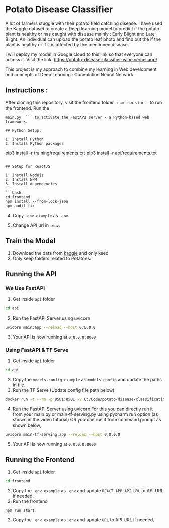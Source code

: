 # Potato Disease Classifier
A lot of farmers stuggle with their potato field catching disease. I have used the Kaggle dataset to create a Deep learning model to predict if the potato plant is healthy or has caught with disease mainly : Early Blight and Late Blight. An individual can upload the potato leaf photo and find out the if the plant is healthy or if it is affected by the mentioned disease. 

I will deploy my model in Google cloud to this link so that everyone can access it.
Visit the link: https://potato-disease-classifier-wine.vercel.app/


This project is my approach to combine my learning in Web development and concepts of Deep Learning : Convolution Neural Network. 

## Instructions :
After cloning this repository, visit the frontend folder ``` 
npm run start  ``` to run the frontend. Run the  
``` 
main.py  ``` to activate the FastAPI server - a Python-based web framework.

## Python Setup:

1. Install Python 
2. Install Python packages

```
pip3 install -r training/requirements.txt
pip3 install -r api/requirements.txt

```

## Setup for ReactJS

1. Install Nodejs
2. Install NPM 
3. Install dependencies

```bash
cd frontend
npm install --from-lock-json
npm audit fix
```

4. Copy `.env.example` as `.env`.

5. Change API url in `.env`.

## Train the Model 

1. Download the data from [kaggle](https://www.kaggle.com/arjuntejaswi/plant-village) and only keed 
2. Only keep folders related to Potatoes.

## Running the API

### We Use FastAPI

1. Get inside `api` folder

```bash
cd api
```

2. Run the FastAPI Server using uvicorn

```bash
uvicorn main:app --reload --host 0.0.0.0
```

3. Your API is now running at `0.0.0.0:8000`

### Using FastAPI & TF Serve

1. Get inside `api` folder

```bash
cd api
```

2. Copy the `models.config.example` as `models.config` and update the paths in file.
3. Run the TF Serve (Update config file path below)

```bash
docker run -t --rm -p 8501:8501 -v C:/Code/potato-disease-classification:/potato-disease-classification tensorflow/serving --rest_api_port=8501 --model_config_file=/potato-disease-classification/models.config
```

4. Run the FastAPI Server using uvicorn
   For this you can directly run it from your main.py or main-tf-serving.py using pycharm run option (as shown in the video tutorial)
   OR you can run it from command prompt as shown below,

```bash
uvicorn main-tf-serving:app --reload --host 0.0.0.0
```

5. Your API is now running at `0.0.0.0:8000`

## Running the Frontend

1. Get inside `api` folder

```bash
cd frontend
```

2. Copy the `.env.example` as `.env` and update `REACT_APP_API_URL` to API URL if needed.
3. Run the frontend

```bash
npm run start
```


2. Copy the `.env.example` as `.env` and update `URL` to API URL if needed.





